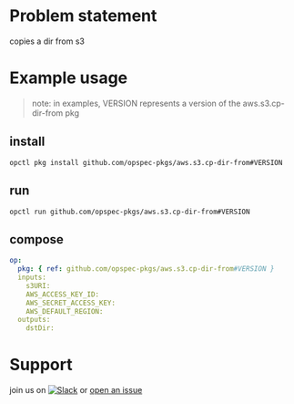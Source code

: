 # Problem statement
copies a dir from s3

# Example usage

> note: in examples, VERSION represents a version of the aws.s3.cp-dir-from pkg

## install

```shell
opctl pkg install github.com/opspec-pkgs/aws.s3.cp-dir-from#VERSION
```

## run

```
opctl run github.com/opspec-pkgs/aws.s3.cp-dir-from#VERSION
```

## compose

```yaml
op:
  pkg: { ref: github.com/opspec-pkgs/aws.s3.cp-dir-from#VERSION }
  inputs: 
    s3URI:
    AWS_ACCESS_KEY_ID:
    AWS_SECRET_ACCESS_KEY:
    AWS_DEFAULT_REGION:
  outputs: 
    dstDir:
```

# Support

join us on [![Slack](https://opspec-slackin.herokuapp.com/badge.svg)](https://opspec-slackin.herokuapp.com/)
or [open an issue](https://github.com/opspec-pkgs/aws.s3.cp-dir-from/issues)
